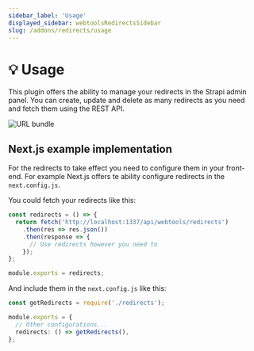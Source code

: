 ```yaml
---
sidebar_label: 'Usage'
displayed_sidebar: webtoolsRedirectsSidebar
slug: /addons/redirects/usage
---
```


# 💡 Usage
This plugin offers the ability to manage your redirects in the Strapi admin panel. You can create, update and delete as many redirects as you need and fetch them using the REST API.

<img src="/webtools/img/assets/addons/redirects/admin.png" alt="URL bundle" />

## Next.js example implementation

For the redirects to take effect you need to configure them in your front-end. For example Next.js offers te ability configure redirects in the `next.config.js`.

You could fetch your redirects like this:

```ts
const redirects = () => {
  return fetch('http://localhost:1337/api/webtools/redirects')
    .then(res => res.json())
    .then(response => {
      // Use redirects however you need to
    });
};

module.exports = redirects;
```

And include them in the  `next.config.js` like this:

```ts
const getRedirects = require('./redirects');

module.exports = {
  // Other configurations...
  redirects: () => getRedirects(),
};
```
